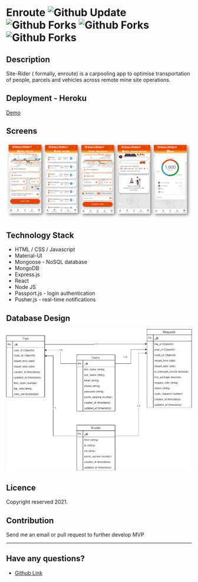# Enroute ![Github Update](https://img.shields.io/static/v1?label=Updated%20at&message=06-08-2020&color=yellow&?style=social&logo=github) ![Github Forks](https://img.shields.io/static/v1?label=Forks&message=0&color=green&?style=social&logo=github) ![Github Forks](https://img.shields.io/static/v1?label=stars&message=0&color=blue&?style=social&logo=github) ![Github Forks](https://img.shields.io/static/v1?label=open%20issues&message=0&color=orange&?style=social&logo=github)

## Description

Site-Rider ( formally, enroute) is a carpooling app to optimise transportation of people, parcels and vehicles across remote mine site operations.

## Deployment - Heroku

 [Demo](https://enroute2020.herokuapp.com/)

## Screens
![App_Screens](app_screenshot.jpg)

## Technology Stack
* HTML / CSS / Javascript
* Material-UI
* Mongoose - NoSQL database
* MongoDB
* Express.js
* React
* Node JS
* Passport.js - login authentication
* Pusher.js - real-time notifications

## Database Design
![Database Design](database_design.jpg)

## Licence

Copyright reserved 2021.

## Contribution

Send me an email or pull request to further develop MVP

---
## Have any questions?
* [Github Link](https://api.github.com/users/MwansaMwango)

